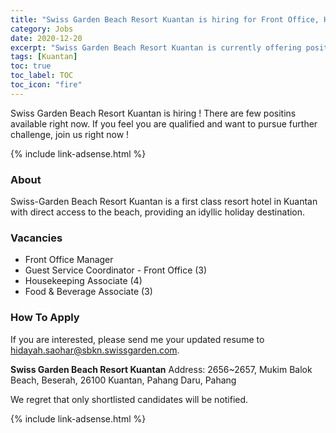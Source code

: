 ```yaml
---
title: "Swiss Garden Beach Resort Kuantan is hiring for Front Office, Housekeeping and FnB Associates." 
category: Jobs 
date: 2020-12-20
excerpt: "Swiss Garden Beach Resort Kuantan is currently offering position for Front Office, Housekeeping and FnB Associates." 
tags: [Kuantan] 
toc: true 
toc_label: TOC 
toc_icon: "fire" 
--- 
```


Swiss Garden Beach Resort Kuantan is hiring ! There are few positins available right now. If you feel you are qualified and want to pursue further challenge, join us right now !

{% include link-adsense.html %} 

### About
Swiss-Garden Beach Resort Kuantan is a first class resort hotel in Kuantan with direct access to the beach, providing an idyllic holiday destination.

### Vacancies
- Front Office Manager
- Guest Service Coordinator - Front Office (3)
- Housekeeping Associate (4)
- Food & Beverage Associate (3)

### How To Apply
If you are interested, please send me your updated resume to hidayah.saohar@sbkn.swissgarden.com.

**Swiss Garden Beach Resort Kuantan**
Address: 2656~2657, Mukim Balok Beach, Beserah, 26100 Kuantan, Pahang Daru, Pahang

We regret that only shortlisted candidates will be notified.

{% include link-adsense.html %} 